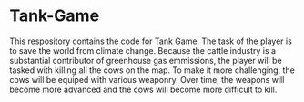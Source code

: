 # Tank-Game
This respository contains the code for Tank Game. The task of the player is to save the world from climate change. Because the cattle industry is a substantial contributor of greenhouse gas emmissions, the player will be tasked with killing all the cows on the map. To make it more challenging, the cows will be equiped with various weaponry. Over time, the weapons will become more advanced and the cows will become more difficult to kill.
